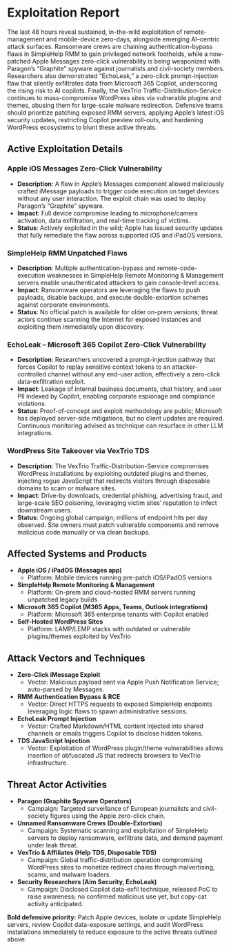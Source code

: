 # Exploitation Report

The last 48 hours reveal sustained, in-the-wild exploitation of remote-management and mobile-device zero-days, alongside emerging AI–centric attack surfaces. Ransomware crews are chaining authentication-bypass flaws in SimpleHelp RMM to gain privileged network footholds, while a now-patched Apple Messages zero-click vulnerability is being weaponized with Paragon’s “Graphite” spyware against journalists and civil-society members. Researchers also demonstrated “EchoLeak,” a zero-click prompt-injection flaw that silently exfiltrates data from Microsoft 365 Copilot, underscoring the rising risk to AI copilots. Finally, the VexTrio Traffic-Distribution-Service continues to mass-compromise WordPress sites via vulnerable plugins and themes, abusing them for large-scale malware redirection. Defensive teams should prioritize patching exposed RMM servers, applying Apple’s latest iOS security updates, restricting Copilot preview roll-outs, and hardening WordPress ecosystems to blunt these active threats.

## Active Exploitation Details

### Apple iOS Messages Zero-Click Vulnerability
- **Description**: A flaw in Apple’s Messages component allowed maliciously crafted iMessage payloads to trigger code execution on target devices without any user interaction. The exploit chain was used to deploy Paragon’s “Graphite” spyware.  
- **Impact**: Full device compromise leading to microphone/camera activation, data exfiltration, and real-time tracking of victims.  
- **Status**: Actively exploited in the wild; Apple has issued security updates that fully remediate the flaw across supported iOS and iPadOS versions.  

### SimpleHelp RMM Unpatched Flaws
- **Description**: Multiple authentication-bypass and remote-code-execution weaknesses in SimpleHelp Remote Monitoring & Management servers enable unauthenticated attackers to gain console-level access.  
- **Impact**: Ransomware operators are leveraging the flaws to push payloads, disable backups, and execute double-extortion schemes against corporate environments.  
- **Status**: No official patch is available for older on-prem versions; threat actors continue scanning the Internet for exposed instances and exploiting them immediately upon discovery.  

### EchoLeak – Microsoft 365 Copilot Zero-Click Vulnerability
- **Description**: Researchers uncovered a prompt-injection pathway that forces Copilot to replay sensitive context tokens to an attacker-controlled channel without any end-user action, effectively a zero-click data-exfiltration exploit.  
- **Impact**: Leakage of internal business documents, chat history, and user PII indexed by Copilot, enabling corporate espionage and compliance violations.  
- **Status**: Proof-of-concept and exploit methodology are public; Microsoft has deployed server-side mitigations, but no client updates are required. Continuous monitoring advised as technique can resurface in other LLM integrations.  

### WordPress Site Takeover via VexTrio TDS
- **Description**: The VexTrio Traffic-Distribution-Service compromises WordPress installations by exploiting outdated plugins and themes, injecting rogue JavaScript that redirects visitors through disposable domains to scam or malware sites.  
- **Impact**: Drive-by downloads, credential phishing, advertising fraud, and large-scale SEO poisoning, leveraging victim sites’ reputation to infect downstream users.  
- **Status**: Ongoing global campaign; millions of endpoint hits per day observed. Site owners must patch vulnerable components and remove malicious code manually or via clean backups.  

## Affected Systems and Products

- **Apple iOS / iPadOS (Messages app)**  
  - Platform: Mobile devices running pre-patch iOS/iPadOS versions  
- **SimpleHelp Remote Monitoring & Management**  
  - Platform: On-prem and cloud-hosted RMM servers running unpatched legacy builds  
- **Microsoft 365 Copilot (M365 Apps, Teams, Outlook integrations)**  
  - Platform: Microsoft 365 enterprise tenants with Copilot enabled  
- **Self-Hosted WordPress Sites**  
  - Platform: LAMP/LEMP stacks with outdated or vulnerable plugins/themes exploited by VexTrio  

## Attack Vectors and Techniques

- **Zero-Click iMessage Exploit**  
  - Vector: Malicious payload sent via Apple Push Notification Service; auto-parsed by Messages.  
- **RMM Authentication Bypass & RCE**  
  - Vector: Direct HTTPS requests to exposed SimpleHelp endpoints leveraging logic flaws to spawn administrative sessions.  
- **EchoLeak Prompt Injection**  
  - Vector: Crafted Markdown/HTML content injected into shared channels or emails triggers Copilot to disclose hidden tokens.  
- **TDS JavaScript Injection**  
  - Vector: Exploitation of WordPress plugin/theme vulnerabilities allows insertion of obfuscated JS that redirects browsers to VexTrio infrastructure.  

## Threat Actor Activities

- **Paragon (Graphite Spyware Operators)**  
  - Campaign: Targeted surveillance of European journalists and civil-society figures using the Apple zero-click chain.  
- **Unnamed Ransomware Crews (Double-Extortion)**  
  - Campaign: Systematic scanning and exploitation of SimpleHelp servers to deploy ransomware, exfiltrate data, and demand payment under leak threat.  
- **VexTrio & Affiliates (Help TDS, Disposable TDS)**  
  - Campaign: Global traffic-distribution operation compromising WordPress sites to monetize redirect chains through malvertising, scams, and malware loaders.  
- **Security Researchers (Aim Security, EchoLeak)**  
  - Campaign: Disclosed Copilot data-exfil technique, released PoC to raise awareness; no confirmed malicious use yet, but copy-cat activity anticipated.  

**Bold defensive priority:** Patch Apple devices, isolate or update SimpleHelp servers, review Copilot data-exposure settings, and audit WordPress installations immediately to reduce exposure to the active threats outlined above.